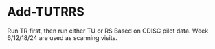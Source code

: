 # Add-TUTRRS

Run TR first, then run either TU or RS
Based on CDISC pilot data. Week 6/12/18/24 are used as scanning visits.

